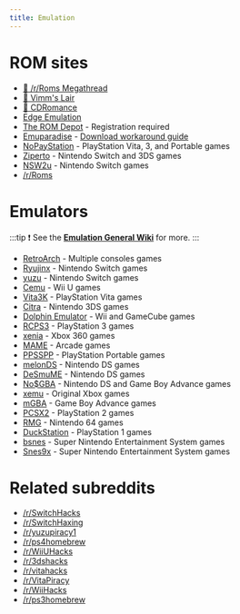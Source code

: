 ```yaml
---
title: Emulation
---
```


# ROM sites

- [🌟 /r/Roms Megathread](https://r-roms.github.io)
- [🌟 Vimm's Lair](https://vimm.net/?p=vault)
- [🌟 CDRomance](https://cdromance.com)
- [Edge Emulation](https://edgeemu.net)
- [The ROM Depot](https://theromdepot.com) - Registration required
- [Emuparadise](https://www.emuparadise.me/roms-isos-games.php) -
  [Download workaround guide](https://lemmy.world/post/3061617)
- [NoPayStation](https://nopaystation.com) - PlayStation Vita, 3, and Portable games
- [Ziperto](https://www.ziperto.com) - Nintendo Switch and 3DS games
- [NSW2u](https://nsw2u.com) - Nintendo Switch games
- [/r/Roms](https://www.reddit.com/r/roms)

# Emulators

:::tip :exclamation: See the
**[Emulation General Wiki](https://emulation.gametechwiki.com/index.php/Main_Page#Emulators)** for
more. :::

- [RetroArch](https://retroarch.com) - Multiple consoles games
- [Ryujinx](https://ryujinx.org) - Nintendo Switch games
- [yuzu](https://yuzu-emu.org) - Nintendo Switch games
- [Cemu](https://cemu.info) - Wii U games
- [Vita3K](https://vita3k.org) - PlayStation Vita games
- [Citra](https://citra-emu.org) - Nintendo 3DS games
- [Dolphin Emulator](https://dolphin-emu.org) - Wii and GameCube games
- [RCPS3](https://rpcs3.net) - PlayStation 3 games
- [xenia](https://xenia.jp) - Xbox 360 games
- [MAME](https://www.mamedev.org) - Arcade games
- [PPSSPP](https://www.ppsspp.org) - PlayStation Portable games
- [melonDS](https://melonds.kuribo64.net) - Nintendo DS games
- [DeSmuME](https://desmume.org) - Nintendo DS games
- [No$GBA](https://www.nogba.com) - Nintendo DS and Game Boy Advance games
- [xemu](https://xemu.app) - Original Xbox games
- [mGBA](https://mgba.io) - Game Boy Advance games
- [PCSX2](https://pcsx2.net) - PlayStation 2 games
- [RMG](https://github.com/Rosalie241/RMG) - Nintendo 64 games
- [DuckStation](https://www.duckstation.org) - PlayStation 1 games
- [bsnes](https://github.com/bsnes-emu/bsnes) - Super Nintendo Entertainment System games
- [Snes9x](https://www.snes9x.com) - Super Nintendo Entertainment System games

# Related subreddits

- [/r/SwitchHacks](https://www.reddit.com/r/SwitchHacks)
- [/r/SwitchHaxing](https://www.reddit.com/r/SwitchHaxing)
- [/r/yuzupiracy1](https://www.reddit.com/r/yuzupiracy1)
- [/r/ps4homebrew](https://www.reddit.com/r/ps4homebrew)
- [/r/WiiUHacks](https://www.reddit.com/r/WiiUHacks)
- [/r/3dshacks](https://www.reddit.com/r/3dshacks)
- [/r/vitahacks](https://www.reddit.com/r/vitahacks)
- [/r/VitaPiracy](https://www.reddit.com/r/VitaPiracy)
- [/r/WiiHacks](https://www.reddit.com/r/WiiHacks)
- [/r/ps3homebrew](https://www.reddit.com/r/ps3homebrew)
